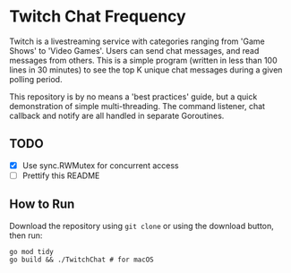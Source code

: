 # Twitch Chat Frequency
Twitch is a livestreaming service with categories ranging from 'Game Shows' to 'Video Games'. Users can send chat messages, and read messages from others. This is a simple program (written in less than 100 lines in 30 minutes) to see the top K unique chat messages during a given polling period.

This repository is by no means a 'best practices' guide, but a quick demonstration of simple multi-threading. The command listener, chat callback and notify are all handled in separate Goroutines.

## TODO
- [x] Use sync.RWMutex for concurrent access
- [ ] Prettify this README

## How to Run
Download the repository using `git clone` or using the download button, then run:
```
go mod tidy
go build && ./TwitchChat # for macOS
```
